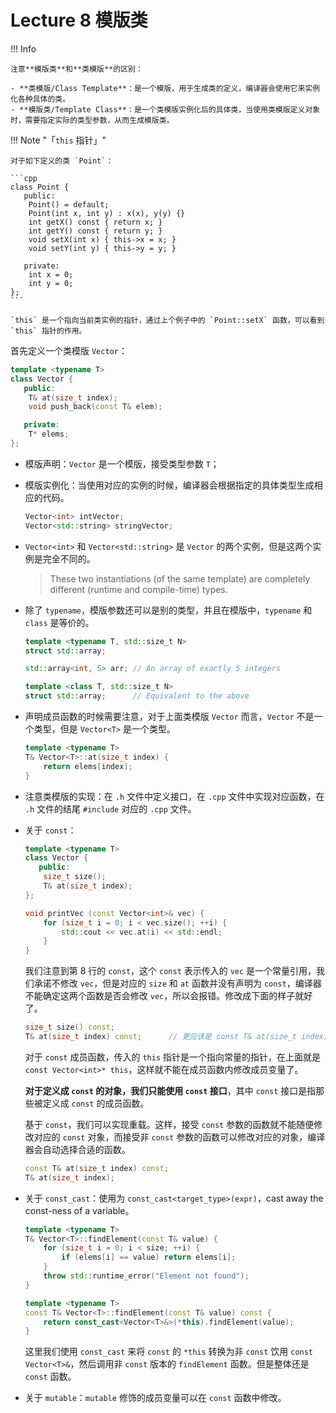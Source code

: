 # Lecture 8 模版类

!!! Info

    注意**模版类**和**类模版**的区别：

    - **类模版/Class Template**：是一个模版，用于生成类的定义，编译器会使用它来实例化各种具体的类。
    - **模版类/Template Class**：是一个类模版实例化后的具体类，当使用类模版定义对象时，需要指定实际的类型参数，从而生成模版类。

!!! Note "「`this` 指针」"

    对于如下定义的类 `Point`：

    ```cpp
    class Point {
       public:
        Point() = default;
        Point(int x, int y) : x(x), y(y) {}
        int getX() const { return x; }
        int getY() const { return y; }
        void setX(int x) { this->x = x; }
        void setY(int y) { this->y = y; }
    
       private:
        int x = 0;
        int y = 0;
    };
    ```

    `this` 是一个指向当前类实例的指针，通过上个例子中的 `Point::setX` 函数，可以看到 `this` 指针的作用。

首先定义一个类模版 `Vector`：

```cpp
template <typename T>
class Vector {
   public:
    T& at(size_t index);
    void push_back(const T& elem);

   private:
    T* elems;
};
```

- 模版声明：`Vector` 是一个模版，接受类型参数 `T`；
- 模版实例化：当使用对应的实例的时候，编译器会根据指定的具体类型生成相应的代码。

    ```cpp
    Vector<int> intVector;
    Vector<std::string> stringVector;
    ```

- `Vector<int>` 和 `Vector<std::string>` 是 `Vector` 的两个实例，但是这两个实例是完全不同的。
    
    > These two instantiations (of the same template) are completely different (runtime and compile-time) types.

- 除了 `typename`，模版参数还可以是别的类型，并且在模版中，`typename` 和 `class` 是等价的。

    ```cpp
    template <typename T, std::size_t N>
    struct std::array;

    std::array<int, 5> arr; // An array of exactly 5 integers

    template <class T, std::size_t N>
    struct std::array;      // Equivalent to the above
    ```

- 声明成员函数的时候需要注意，对于上面类模版 `Vector` 而言，`Vector` 不是一个类型，但是 `Vector<T>` 是一个类型。

    ```cpp
    template <typename T>
    T& Vector<T>::at(size_t index) {
        return elems[index];
    }
    ```

- 注意类模版的实现：在 `.h` 文件中定义接口，在 `.cpp` 文件中实现对应函数，在 `.h` 文件的结尾 `#include` 对应的 `.cpp` 文件。
- 关于 `const`：

    ```cpp
    template <typename T>
    class Vector {
       public:
        size_t size();
        T& at(size_t index);
    };

    void printVec (const Vector<int>& vec) {
        for (size_t i = 0; i < vec.size(); ++i) {
            std::cout << vec.at(i) << std::endl;
        }
    }
    ```

    我们注意到第 8 行的 `const`，这个 `const` 表示传入的 `vec` 是一个常量引用，我们承诺不修改 `vec`，但是对应的 `size` 和 `at` 函数并没有声明为 `const`，编译器不能确定这两个函数是否会修改 `vec`，所以会报错。修改成下面的样子就好了。

    ```cpp
    size_t size() const;
    T& at(size_t index) const;      // 更应该是 const T& at(size_t index) const;
    ```

    对于 `const` 成员函数，传入的 `this` 指针是一个指向常量的指针，在上面就是 `const Vector<int>* this`，这样就不能在成员函数内修改成员变量了。

    **对于定义成 `const` 的对象，我们只能使用 `const` 接口**，其中 `const` 接口是指那些被定义成 `const` 的成员函数。

    基于 `const`，我们可以实现重载。这样，接受 `const` 参数的函数就不能随便修改对应的 `const` 对象，而接受非 `const` 参数的函数可以修改对应的对象，编译器会自动选择合适的函数。

    ```cpp
    const T& at(size_t index) const;
    T& at(size_t index);
    ```

- 关于 `const_cast`：使用为 `const_cast<target_type>(expr)`，cast away the const-ness of a variable。

    ```cpp
    template <typename T>
    T& Vector<T>::findElement(const T& value) {
        for (size_t i = 0; i < size; ++i) {
            if (elems[i] == value) return elems[i];
        }
        throw std::runtime_error("Element not found");
    }

    template <typename T>
    const T& Vector<T>::findElement(const T& value) const {
        return const_cast<Vector<T>&>(*this).findElement(value);
    }
    ```

    这里我们使用 `const_cast` 来将 `const` 的 `*this` 转换为非 `const` 饮用 `const Vector<T>&`，然后调用非 `const` 版本的 `findElement` 函数。但是整体还是 `const` 函数。

- 关于 `mutable`：`mutable` 修饰的成员变量可以在 `const` 函数中修改。
